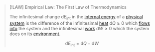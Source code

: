 >[!LAW] Empirical Law: The First Law of Thermodynamics
>
>The infinitesimal change $\mathrm{d} E_{\text{int}}$ in the [internal energy](Internal%20Energy.md) of a [physical system](../Physical%20Systems/Physical%20System.md) is the difference of the infinitesimal [heat](Heat.md) $\mathrm{d}Q \ge 0$ which [flows into](Heat%20Transfer.md) the system and the infinitesimal [work](../Mechanics/Classical%20Mechanics/Newtonian%20Formalism/Energy/Work.md) $\mathrm{d}W \ge 0$ which the system does on its [environment](../Physical%20Systems/Physical%20System.md).
>
>$$
>\mathrm{d} E_{\text{int}} = \mathrm{d}Q - \mathrm{d}W
>$$
>